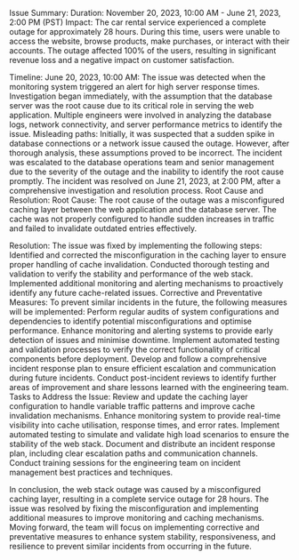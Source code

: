 Issue Summary: Duration: November 20, 2023, 10:00 AM - June 21, 2023, 2:00 PM (PST) Impact: The car rental service experienced a complete outage for approximately 28 hours. During this time, users were unable to access the website, browse products, make purchases, or interact with their accounts. The outage affected 100% of the users, resulting in significant revenue loss and a negative impact on customer satisfaction.

Timeline: June 20, 2023, 10:00 AM: The issue was detected when the monitoring system triggered an alert for high server response times. Investigation began immediately, with the assumption that the database server was the root cause due to its critical role in serving the web application. Multiple engineers were involved in analyzing the database logs, network connectivity, and server performance metrics to identify the issue. Misleading paths: Initially, it was suspected that a sudden spike in database connections or a network issue caused the outage. However, after thorough analysis, these assumptions proved to be incorrect. The incident was escalated to the database operations team and senior management due to the severity of the outage and the inability to identify the root cause promptly. The incident was resolved on June 21, 2023, at 2:00 PM, after a comprehensive investigation and resolution process. Root Cause and Resolution: Root Cause: The root cause of the outage was a misconfigured caching layer between the web application and the database server. The cache was not properly configured to handle sudden increases in traffic and failed to invalidate outdated entries effectively.

Resolution: The issue was fixed by implementing the following steps: Identified and corrected the misconfiguration in the caching layer to ensure proper handling of cache invalidation. Conducted thorough testing and validation to verify the stability and performance of the web stack. Implemented additional monitoring and alerting mechanisms to proactively identify any future cache-related issues. Corrective and Preventative Measures: To prevent similar incidents in the future, the following measures will be implemented: Perform regular audits of system configurations and dependencies to identify potential misconfigurations and optimise performance. Enhance monitoring and alerting systems to provide early detection of issues and minimise downtime. Implement automated testing and validation processes to verify the correct functionality of critical components before deployment. Develop and follow a comprehensive incident response plan to ensure efficient escalation and communication during future incidents. Conduct post-incident reviews to identify further areas of improvement and share lessons learned with the engineering team. Tasks to Address the Issue: Review and update the caching layer configuration to handle variable traffic patterns and improve cache invalidation mechanisms. Enhance monitoring system to provide real-time visibility into cache utilisation, response times, and error rates. Implement automated testing to simulate and validate high load scenarios to ensure the stability of the web stack. Document and distribute an incident response plan, including clear escalation paths and communication channels. Conduct training sessions for the engineering team on incident management best practices and techniques.

In conclusion, the web stack outage was caused by a misconfigured caching layer, resulting in a complete service outage for 28 hours. The issue was resolved by fixing the misconfiguration and implementing additional measures to improve monitoring and caching mechanisms. Moving forward, the team will focus on implementing corrective and preventative measures to enhance system stability, responsiveness, and resilience to prevent similar incidents from occurring in the future.